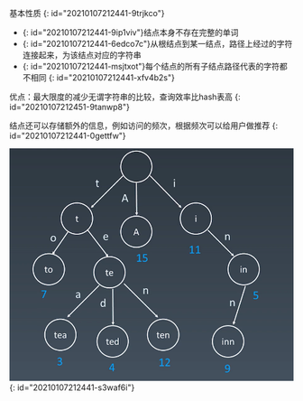 基本性质
{: id="20210107212441-9trjkco"}

* {: id="20210107212441-9ip1viv"}结点本身不存在完整的单词
* {: id="20210107212441-6edco7c"}从根结点到某一结点，路径上经过的字符连接起来，为该结点对应的字符串
* {: id="20210107212441-msjtxot"}每个结点的所有子结点路径代表的字符都不相同
{: id="20210107212441-xfv4b2s"}

优点：最大限度的减少无谓字符串的比较，查询效率比hash表高
{: id="20210107212451-9tanwp8"}

结点还可以存储额外的信息，例如访问的频次，根据频次可以给用户做推荐
{: id="20210107212441-0gettfw"}

![字典树.jpg](assets/20210105160125-1d4ovri-字典树.jpg)
{: id="20210107212441-s3waf6i"}

